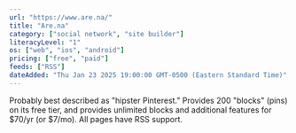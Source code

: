 ```yaml
---
url: "https://www.are.na/"
title: "Are.na"
category: ["social network", "site builder"]
literacyLevel: "1"
os: ["web", "ios", "android"]
pricing: ["free", "paid"]
feeds: ["RSS"]
dateAdded: "Thu Jan 23 2025 19:00:00 GMT-0500 (Eastern Standard Time)"
---
```


Probably best described as "hipster Pinterest." Provides 200 "blocks" (pins) on its free tier, and provides unlimited blocks and additional features for $70/yr (or $7/mo). All pages have RSS support.